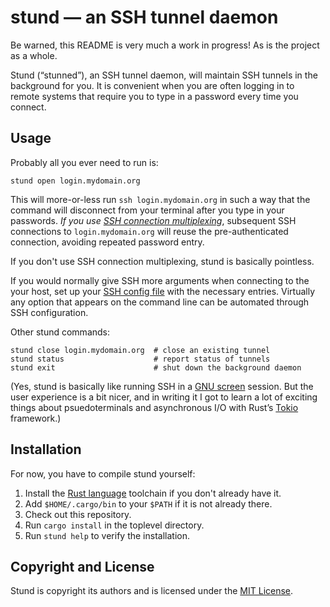 # stund — an SSH tunnel daemon

Be warned, this README is very much a work in progress! As is the project as a
whole.

Stund (“stunned”), an SSH tunnel daemon, will maintain SSH tunnels in the
background for you. It is convenient when you are often logging in to remote
systems that require you to type in a password every time you connect.


## Usage

Probably all you ever need to run is:

```
stund open login.mydomain.org
```

This will more-or-less run `ssh login.mydomain.org` in such a way that the
command will disconnect from your terminal after you type in your passwords.
*If you use
[SSH connection multiplexing](https://en.wikibooks.org/wiki/OpenSSH/Cookbook/Multiplexing)*,
subsequent SSH connections to `login.mydomain.org` will reuse the
pre-authenticated connection, avoiding repeated password entry.

If you don't use SSH connection multiplexing, stund is basically pointless.

If you would normally give SSH more arguments when connecting to the your
host, set up your
[SSH config file](https://en.wikibooks.org/wiki/OpenSSH/Client_Configuration_Files)
with the necessary entries. Virtually any option that appears on the command
line can be automated through SSH configuration.

Other stund commands:

```
stund close login.mydomain.org  # close an existing tunnel
stund status                    # report status of tunnels
stund exit                      # shut down the background daemon
```

(Yes, stund is basically like running SSH in a
[GNU screen](https://www.gnu.org/software/screen/) session. But the user
experience is a bit nicer, and in writing it I got to learn a lot of exciting
things about psuedoterminals and asynchronous I/O with Rust’s
[Tokio](https://tokio.rs/) framework.)


## Installation

For now, you have to compile stund yourself:

1. Install the [Rust language](https://www.rust-lang.org/en-US/) toolchain if
   you don't already have it.
2. Add `$HOME/.cargo/bin` to your `$PATH` if it is not already there.
3. Check out this repository.
4. Run `cargo install` in the toplevel directory.
5. Run `stund help` to verify the installation.


## Copyright and License

Stund is copyright its authors and is licensed under the
[MIT License](https://opensource.org/licenses/MIT).
